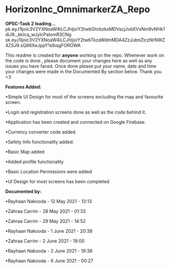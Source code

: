 # HorizonInc_OmnimarkerZA_Repo
<b>OPSC-Task 2 loading...</b>
pk.eyJ1Ijoic3V2YXNoaW4iLCJhIjoiY2twbGhrbzkxMDVscjJvbXVxNm9vNHk1diJ9._kklcq_wJylcPalomR3CNg
sk.eyJ1Ijoic3V2YXNoaW4iLCJhIjoiY2twbTkzaWdmMDA4ZzJubnZlczNrNWZ4ZSJ9.sQ86XeJppY1slbsgFOROWA

This readme is created for <b>anyone</b> working on the repo. 
Whenever work on the code is done , please document your changes here as well as any issues you have faced.
Once done please put your name, date and time your changes were made in the Documented By section below.
Thank you <3


<b>Features Added:</b>

•Simple UI Design for most of the screens excluding the map and favourite screen.

•Login and registration screens done as well as the code behind it.

•Application has been created and connected on Google Firebase.

•Currency converter code added.

•Safety Info functionality added.

•Basic Map added 

•Added profile functionality 

•Basic Location Permissions were added 

•UI Design for most screens has been completed 


<b>Documented by:</b>

•Rayhaan Nakooda - 12 May 2021 - 13:13

•Zahraa Carrim - 28 May 2021 - 01:33

•Zahraa Carrim - 29 May 2021 - 14:52

•Rayhaan Nakooda - 1 June 2021 - 20:38

•Zahraa Carrim - 2 June 2021 - 19:00

•Rayhaan Nakooda - 2 June 2021 - 19:38

•Rayhaan Nakooda - 6 June 2021 - 00:27
